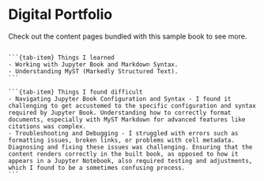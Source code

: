 
# Digital Portfolio

Check out the content pages bundled with this sample book to see more.

```{tableofcontents}
```

````{tab-set}
```{tab-item} Things I learned
- Working with Jupyter Book and Markdown Syntax.
- Understanding MyST (Markedly Structured Text).
```

```{tab-item} Things I found difficult
- Navigating Jupyter Book Configuration and Syntax - I found it challenging to get accustomed to the specific configuration and syntax required by Jupyter Book. Understanding how to correctly format documents, especially with MyST Markdown for advanced features like citations was complex.
- Troubleshooting and Debugging - I struggled with errors such as formatting issues, broken links, or problems with cell metadata. Diagnosing and fixing these issues was challenging. Ensuring that the content renders correctly in the built book, as opposed to how it appears in a Jupyter Notebook, also required testing and adjustments, which I found to be a sometimes confusing process.
```
````
